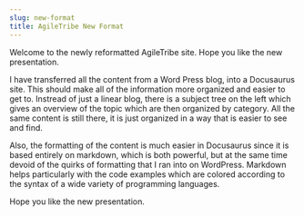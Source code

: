 ```yaml
---
slug: new-format
title: AgileTribe New Format
---
```


Welcome to the newly reformatted AgileTribe site.  Hope you like the new presentation.  

<!-- truncate -->

I have transferred all the content from a Word Press blog, into a Docusaurus site.  This should make all of the information more organized and easier to get to.  Instread of just a linear blog, there is a subject tree on the left which gives an overview of the topic which are then organized by category.  All the same content is still there, it is just organized in a way that is easier to see and find.

Also, the formatting of the content is much easier in Docusaurus since it is based entirely on markdown, which is both powerful, but at the same time devoid of the quirks of formatting that I ran into on WordPress.  Markdown helps particularly with the code examples which are colored according to the syntax of a wide variety of programming languages.

Hope you like the new presentation.  